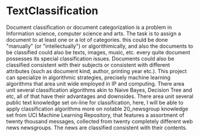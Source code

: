 # TextClassification
Document classification or document categorization is a problem in Information science, computer science and arts. The task  is to assign a document to at least one or a lot of categories. this could be done "manually" (or "intellectually") or algorithimically, and also the documents to be classified could also be texts, images, music, etc. every quite document possesses its special classification issues. Documents could also be classified consistent with their subjects or consistent with different attributes (such as document kind, author, printing year etc.). This project can specialize in algorithmic strategies, precisely machine learning algorithms that area unit wide employed in IP and computing. There area unit several classification algorithms akin to Naive Bayes, Decision Tree and etc, all of that have their advantages and downsides. There area unit several public text knowledge set on-line for classification, here, I will be able to apply classification algorithms more on notable 20_newsgroup knowledge set from UCI Machine Learning Repository, that features a assortment of twenty thousand messages, collected from twenty completely different web news newsgroups. The news are classified consistent with their contents.
